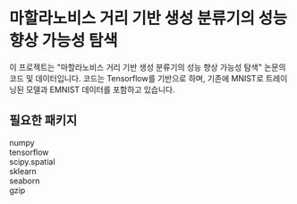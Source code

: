 # 마할라노비스 거리 기반 생성 분류기의 성능 향상 가능성 탐색
이 프로젝트는 "마할라노비스 거리 기반 생성 분류기의 성능 향상 가능성 탐색" 논문의 코드 및 데이터입니다.
코드는 Tensorflow를 기반으로 하며, 기존에 MNIST로 트레이닝된 모델과 EMNIST 데이터를 포함하고 있습니다.

## 필요한 패키지
numpy  
tensorflow  
scipy.spatial  
sklearn  
seaborn  
gzip  
